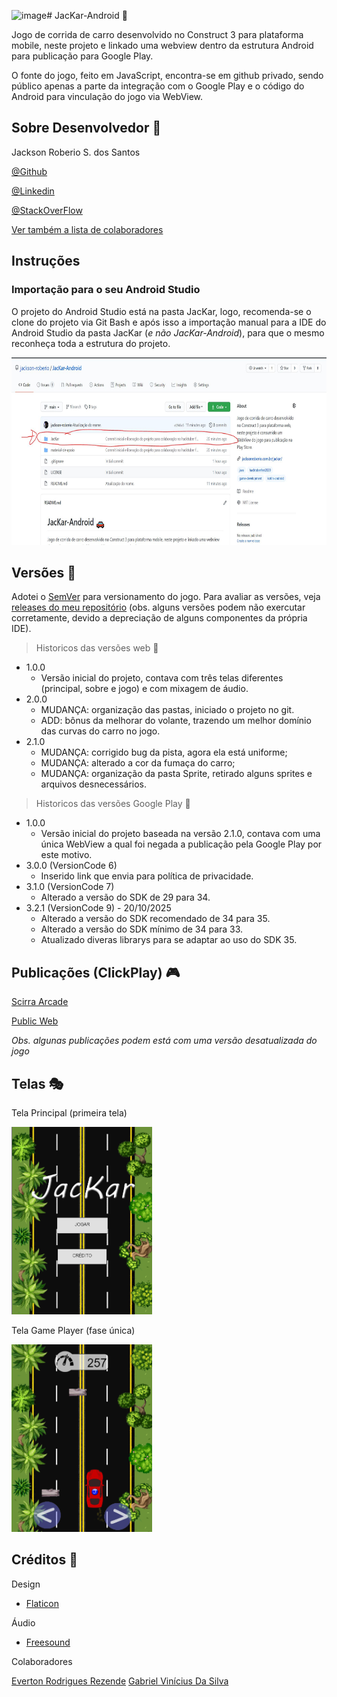 <img width="1600" height="815" alt="image" src="https://github.com/user-attachments/assets/465ee9b1-1764-4d65-869d-e3f3c89cf561" /># JacKar-Android :car:

 Jogo de corrida de carro desenvolvido no Construct 3 para plataforma mobile, neste projeto e linkado uma webview dentro da estrutura Android para publicação para Google Play.
 
 O fonte do jogo, feito em JavaScript, encontra-se em github privado, sendo público apenas a parte da integração com o Google Play e o código do Android para vinculação do jogo via WebView.

## Sobre Desenvolvedor :boy:

Jackson Roberio S. dos Santos 

[@Github](https://github.com/jackson-roberio)

[@Linkedin](https://www.linkedin.com/in/jackson-roberio/)

[@StackOverFlow](https://pt.stackoverflow.com/users/161243/jackson-roberio)

[Ver também a lista de colaboradores](#cr%C3%A9ditos-checkered_flag)


## Instruções

### Importação para o seu Android Studio

O projeto do Android Studio está na pasta JacKar, logo, recomenda-se o clone do projeto via Git Bash e após isso a importação manual para a IDE do Android Studio da pasta JacKar (*e não JacKar-Android*), para que o mesmo reconheça toda a estrutura do projeto.

<img src="material-de-apoio/tutorial/local-fonte-android-studio.JPG" height="300" />



## Versões :pencil:

Adotei o [SemVer](https://semver.org/) para versionamento do jogo. Para avaliar as versões, veja [releases do meu repositório](https://github.com/jackson-roberio/JacKar/releases) (obs. alguns versões podem não exercutar corretamente, devido a depreciação de alguns componentes da própria IDE).

> Historicos das versões web :round_pushpin:

* 1.0.0
    * Versão inicial do projeto, contava com três telas diferentes (principal, sobre e jogo) e com mixagem de áudio.
* 2.0.0
    * MUDANÇA: organização das pastas, iniciado o projeto no git.
    * ADD: bônus da melhorar do volante, trazendo um melhor domínio das curvas do carro no jogo.
* 2.1.0
    * MUDANÇA: corrigido bug da pista, agora ela está uniforme;
	* MUDANÇA: alterado a cor da fumaça do carro;
	* MUDANÇA: organização da pasta Sprite, retirado alguns sprites e arquivos desnecessários.

> Historicos das versões Google Play :round_pushpin:

* 1.0.0
    * Versão inicial do projeto baseada na versão 2.1.0, contava com uma única WebView a qual foi negada a publicação pela Google Play por este motivo.
* 3.0.0 (VersionCode 6)
    * Inserido link que envia para política de privacidade.
* 3.1.0 (VersionCode 7)
    * Alterado a versão do SDK de 29 para 34.
* 3.2.1 (VersionCode 9) - 20/10/2025
    * Alterado a versão do SDK recomendado de 34 para 35.
    * Alterado a versão do SDK mínimo de 34 para 33.
    * Atualizado diveras librarys para se adaptar ao uso do SDK 35.

## Publicações (ClickPlay) :video_game:

[Scirra Arcade](https://www.construct.net/en/free-online-games/jackar-12874/play)

[Public Web](https://jacksonroberio.com.br/jackar/)

*Obs. algunas publicações podem está com uma versão desatualizada do jogo*


## Telas :performing_arts:


   Tela Principal (primeira tela)


<img src="material-de-apoio/captura-de-tela/tela_inicial.png" height="300" />


   Tela Game Player (fase única)


<img src="material-de-apoio/captura-de-tela/tela_jogando.png" height="300" />


## Créditos :checkered_flag:

 Design 

* [Flaticon](https://www.flaticon.com)

 Áudio 

* [Freesound](https://freesound.org)

 Colaboradores 

[Everton Rodrigues Rezende](https://github.com/everton4292)
[Gabriel Vinícius Da Silva](https://github.com/gabriel-vinicius-silva)

